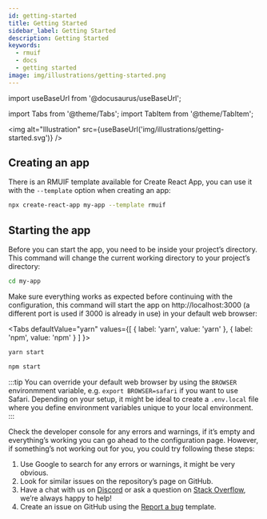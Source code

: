 ```yaml
---
id: getting-started
title: Getting Started
sidebar_label: Getting Started
description: Getting Started
keywords:
  - rmuif
  - docs
  - getting started
image: img/illustrations/getting-started.png
---
```


import useBaseUrl from '@docusaurus/useBaseUrl';

import Tabs from '@theme/Tabs';
import TabItem from '@theme/TabItem';

<img alt="Illustration" src={useBaseUrl('img/illustrations/getting-started.svg')} />

## Creating an app

There is an RMUIF template available for Create React App, you can use it with the `--template` option when creating an app:

```sh
npx create-react-app my-app --template rmuif
```

## Starting the app

Before you can start the app, you need to be inside your project’s directory. This command will change the current working directory to your project’s directory:

```sh
cd my-app
```

Make sure everything works as expected before continuing with the configuration, this command will start the app on http://localhost:3000 (a different port is used if 3000 is already in use) in your default web browser:

<Tabs
defaultValue="yarn"
values={[
{ label: 'yarn', value: 'yarn' },
{ label: 'npm', value: 'npm' }
]
}>
<TabItem value="yarn">

```sh
yarn start
```

</TabItem>
<TabItem value="npm">

```sh
npm start
```

</TabItem>
</Tabs>

:::tip
You can override your default web browser by using the `BROWSER` environmment variable, e.g. `export BROWSER=safari` if you want to use Safari. Depending on your setup, it might be ideal to create a `.env.local` file where you define environment variables unique to your local environment.
:::

Check the developer console for any errors and warnings, if it’s empty and everything’s working you can go ahead to the configuration page. However, if something’s not working out for you, you could try following these steps:

1. Use Google to search for any errors or warnings, it might be very obvious.
2. Look for similar issues on the repository’s page on GitHub.
3. Have a chat with us on [Discord](https://discord.gg/5Ann5C3) or ask a question on [Stack Overflow](https://stackoverflow.com/questions/tagged/rmuif), we’re always happy to help!
4. Create an issue on GitHub using the [Report a bug](https://github.com/rmuif/web/issues/new?template=bug_report.md) template.
